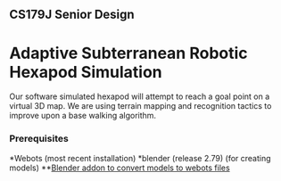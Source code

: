 ## CS179J Senior Design
# Adaptive Subterranean Robotic Hexapod Simulation

Our software simulated hexapod will attempt to reach a goal point on a virtual 3D map.
We are using terrain mapping and recognition tactics to improve upon a base walking algorithm. 

### Prerequisites
*Webots (most recent installation)
*blender (release 2.79) (for creating models)
**[Blender addon to convert models to webots files](https://github.com/cyberbotics/blender-webots-exporter)
